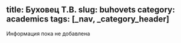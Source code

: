 title: Буховец Т.В.
slug: buhovets
category: academics
tags: [_nav, _category_header]
---

Информация пока не добавлена
